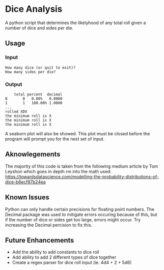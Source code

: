 # Dice Analysis
A python script that determines the likelyhood of any total roll given a number of dice and sides per die.

## Usage

### Input
```
How many dice (or quit to exit)?
How many sides per die?
```
### Output
```
    total percent  decimal
0       0   0.00%   0.0000
1       1   100.00% 1.0000
...
rolled XDX
the minimum roll is X
the minimum roll is X
the minimum roll is X
```

A seaborn plot will also be showed. This plot must be closed before the program will prompt you for the next set of input.

## Aknowlegements
The majority of this code is taken from the following medium article by Tom Leyshon which goes in depth rm into the math used:
https://towardsdatascience.com/modelling-the-probability-distributions-of-dice-b6ecf87b24ea

## Known Issues
Python can only handle certain precisions for floating point numbers. The Decimal package was used to mitigate errors occuring because of this, but if the number of dice or sides get too large, errors might occur. Try increasing the Decimal percision to fix this.

## Future Enhancements
* Add the ability to add constants to dice roll
* Add ability to add 2 different types of dice together
* Create a regex parser for dice roll input (ie. 4d4 + 2 + 5d6)
